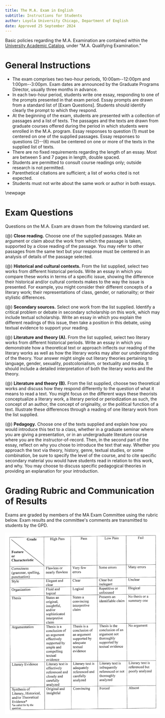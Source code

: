 ```yaml
---
title: The M.A. Exam in English
subtitle: Instructions for Students
author: Loyola University Chicago, Department of English
date: Approved 25 September 2024
---
```


Basic policies regarding the M.A. Examination are contained within the [University Academic Catalog](https://catalog.luc.edu/graduate-professional/graduate-school/arts-sciences/english/english-ma/#curriculumtext), under "M.A. Qualifying Examination."

# General Instructions

- The exam comprises two two-hour periods, 10:00am--12:00pm and 1:00pm--3:00pm. Exam dates are announced by the Graduate Programs Director, usually three months in advance.
- In each two-hour period, students write one essay, responding to one of the prompts presented in that exam period. Essay prompts are drawn from a standard list of [Exam Questions]. Students should identify clearly the prompt to which they respond.
- At the beginning of the exam, students are presented with a collection of passages and a list of texts. The passages and the texts are drawn from graduate courses offered during the period in which students were enrolled in the M.A. program. Essay responses to question (1) must be centered on one of the supplied passages. Essay responses to questions (2)--(6) must be centered on one or more of the texts in the supplied list of texts.
- There are no fixed requirements regarding the length of an essay. Most are between 5 and 7 pages in length, double spaced.
- Students are permitted to consult course readings only; outside research is not permitted.
- Parenthetical citations are sufficient; a list of works cited is not expected.
- Students must not write about the same work or author in both essays.

\newpage

# Exam Questions

Questions on the M.A. Exam are drawn from the following standard set.

(@) **Close reading.** Choose one of the supplied passages. Make an argument or claim about the work from which the passage is taken, supported by a close reading of the passage. You may refer to other passages from the same text but your response must be centered in an analysis of details of the passage selected.

(@) **Historical and cultural contexts.** From the list supplied, select two works from different historical periods. Write an essay in which you compare these works in terms of a specific issue, showing the difference their historical and/or cultural contexts makes to the way the issue is presented. For example, you might consider their different concepts of a literary work; their representations of class, gender, or nationality; or their stylistic differences.

(@) **Secondary sources.** Select one work from the list supplied. Identify a critical problem or debate in secondary scholarship on this work, which may include textual scholarship. Write an essay in which you explain the different readings of this issue, then take a position in this debate, using textual evidence to support your reading.

(@) **Literature and theory (A).** From the list supplied, select two literary works from different historical periods. Write an essay in which you demonstrate how a theoretical text or approach inflects our reading of the literary works as well as how the literary works may alter our understanding of the theory. Your answer might single out literary theories pertaining to language, gender, sexuality, postcolonialism, or textuality and media. It should include a detailed interpretation of both the literary works and the theory.

(@) **Literature and theory (B).** From the list supplied, choose two theoretical works and discuss how they respond differently to the question of what it means to read a text. You might focus on the different ways these theorists conceptualize a literary work, a literary period or periodization as such, the concept of an author, the concept of originality, or the political function of a text. Illustrate these differences through a reading of one literary work from the list supplied.

(@) **Pedagogy.** Choose one of the texts supplied and explain how you would introduce this text to a class, whether in a graduate seminar where you are giving a presentation, or in an undergraduate literature course where you are the instructor-of-record. Then, in the second part of the essay, reflect on why you chose to introduce the text that way. Whether you approach the text via theory, history, genre, textual studies, or some combination, be sure to specify the level of the course, and to cite specific secondary material you would have students read in relation to this work, and why. You may choose to discuss specific pedagogical theories in providing an explanation for your introduction.

# Grading Rubric and Communication of Results

Exams are graded by members of the MA Exam Committee using the rubric below.
Exam results and the committee's comments are transmitted to students by the GPD.

![](./../images/ma-exam-rubric-2013.jpg)
